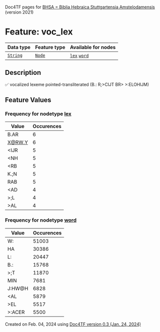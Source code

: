 Doc4TF pages for [BHSA = Biblia Hebraica Stuttgartensia Amstelodamensis](https://github.com/etcbc/BHSA/tree/master/tf) (version 2021)
# Feature: voc_lex
Data type|Feature type|Available for nodes
---|---|---
[`String`](featurebydatatype.md#string)|[`Node`](featurebytype.md#node)| [`lex`](featurebynodetype.md#lex)  [`word`](featurebynodetype.md#word) 
## Description
✅ vocalized lexeme pointed-transliterated (B.: R;>CIJT BR> >:ELOHIJM)
## Feature Values
### Frequency for nodetype [lex](featurebynodetype.md#lex)
Value|Occurences
---|---
B.AR|6
X@RW.Y|6
<IJR|5
<NH|5
<RB|5
K.;N|5
RAB|5
<AD|4
>;L|4
>AL|4
### Frequency for nodetype [word](featurebynodetype.md#word)
Value|Occurences
---|---
W:|51003
HA|30386
L:|20447
B.:|15768
>;T|11870
MIN|7681
J:HW@H|6828
<AL|5879
>EL|5517
>:ACER|5500
 

Created on Feb. 04, 2024 using [Doc4TF  version 0.3 (Jan. 24, 2024)](https://github.com/tonyjurg/Doc4TF) 